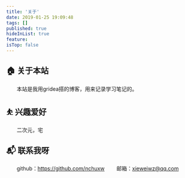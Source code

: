```yaml
---
title: '关于'
date: 2019-01-25 19:09:48
tags: []
published: true
hideInList: true
feature: 
isTop: false
---
```


## 🏠 关于本站
&emsp;&emsp;本站是我用gridea搭的博客，用来记录学习笔记的。

## ⛹ 兴趣爱好
&emsp;&emsp;二次元，宅

## 📬 联系我呀
&emsp;&emsp;github：<https://github.com/nchuxw>
&emsp;&emsp;邮箱：xieweiwz@qq.com